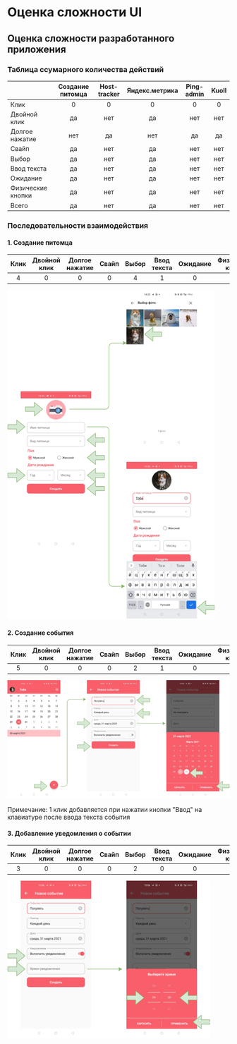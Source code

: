 # Оценка сложности UI  

## Оценка сложности разработанного приложения  

### Таблица ссумарного количества действий

|   | Создание питомца | Host-tracker | Яндекс.метрика | Ping-admin | Kuoll |
|---|:-----------------:|:-------------:|:---------------:|:-----------:|:------:|
|Клик | 0 | 0 | 0 | 0 | 0 |
|Двойной клик | да | нет | да | нет | нет |
|Долгое нажатие | нет | да | нет | да | да |
|Свайп | да | нет | да | нет | нет | 
|Выбор | да | нет | да | нет | нет | 
|Ввод текста | да | нет | да | нет | нет |
|Ожидание | да | нет | да | нет | нет |
|Физические кнопки | да | нет | да | нет | нет |
|Всего| да | нет | да | нет | нет |  

### Последовательности взаимодействия  
#### 1. Создание питомца   
| Клик | Двойной клик | Долгое нажатие | Свайп | Выбор | Ввод текста | Ожидание | Физические кнопки | Всего |
|:---:|:-----------------:|:-------------:|:---------------:|:-----------:|:------:|:------:|:------:|:------:|
| 4 | 0 | 0 | 0 | 4 | 1 | 0 | 0 | 9 |    


![](https://github.com/AngelinaKalyaeva/1-2019/blob/master/1.png) 
#### 2. Создание события
| Клик | Двойной клик | Долгое нажатие | Свайп | Выбор | Ввод текста | Ожидание | Физические кнопки | Всего |
|:---:|:-----------------:|:-------------:|:---------------:|:-----------:|:------:|:------:|:------:|:------:|
| 5 | 0 | 0 | 0 | 2 | 1 | 0 | 0 | 7 |  

![](https://github.com/AngelinaKalyaeva/1-2019/blob/master/2.png)   

Примечание: 1 клик добавляется при нажатии кнопки "Ввод" на клавиатуре после ввода текста события  

#### 3. Добавление уведомления о событии  
| Клик | Двойной клик | Долгое нажатие | Свайп | Выбор | Ввод текста | Ожидание | Физические кнопки | Всего |
|:---:|:-----------------:|:-------------:|:---------------:|:-----------:|:------:|:------:|:------:|:------:|
| 3 | 0 | 0 | 0 | 2 | 0 | 0 | 0 | 5 |    

![](https://github.com/AngelinaKalyaeva/1-2019/blob/master/3.png)
